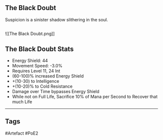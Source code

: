 ## The Black Doubt
Suspicion is a sinister shadow slithering in the soul.
##
![[The Black Doubt.png]]
## The Black Doubt Stats
- Energy Shield: 44
- Movement Speed: -3.0%
- Requires Level 11, 24 Int
- (60-100)% increased Energy Shield
- +(10-30) to Intelligence
- +(10-20)% to Cold Resistance
- Damage over Time bypasses Energy Shield
- While not on Full Life, Sacrifice 10% of Mana per Second to Recover that much Life


---
## Tags
#Artefact
#PoE2